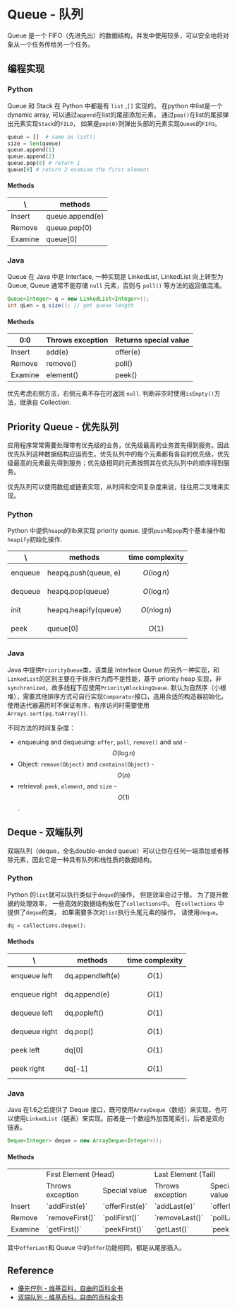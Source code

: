 # Queue - 队列

Queue 是一个 FIFO（先进先出）的数据结构，并发中使用较多，可以安全地将对象从一个任务传给另一个任务。

## 编程实现

### Python

Queue 和 Stack 在 Python 中都是有 `list` ,`[]` 实现的。 在python 中list是一个dynamic array, 可以通过`append`在list的尾部添加元素， 通过`pop()`在list的尾部弹出元素实现`Stack`的`FILO`， 如果是`pop(0)`则弹出头部的元素实现`Queue`的`FIFO`。
```python
queue = []  # same as list()
size = len(queue)
queue.append(1)
queue.append(2)
queue.pop(0) # return 1
queue[0] # return 2 examine the first element
```

#### Methods
| \ | methods |
| -- | -- |
| Insert | queue.append(e) |
| Remove | queue.pop(0) |
| Examine | queue[0] |

### Java

Queue 在 Java 中是 Interface, 一种实现是 LinkedList, LinkedList 向上转型为 Queue, Queue 通常不能存储 `null` 元素，否则与 `poll()` 等方法的返回值混淆。

```java
Queue<Integer> q = new LinkedList<Integer>();
int qLen = q.size(); // get queue length
```

#### Methods

| 0:0 | Throws exception | Returns special value |
| -- | -- | -- |
| Insert | add(e) | offer(e) |
| Remove | remove() | poll() |
| Examine | element() | peek() |

优先考虑右侧方法，右侧元素不存在时返回 `null`. 判断非空时使用`isEmpty()`方法，继承自 Collection.

## Priority Queue - 优先队列

应用程序常常需要处理带有优先级的业务，优先级最高的业务首先得到服务。因此优先队列这种数据结构应运而生。优先队列中的每个元素都有各自的优先级，优先级最高的元素最先得到服务；优先级相同的元素按照其在优先队列中的顺序得到服务。

优先队列可以使用数组或链表实现，从时间和空间复杂度来说，往往用二叉堆来实现。

### Python

Python 中提供`heapq`的lib来实现 priority queue. 提供`push`和`pop`两个基本操作和`heapify`初始化操作.

| \ | methods | time complexity |
| -- | -- | -- |
| enqueue | heapq.push(queue, e) | $$O(\log n)$$ |
| dequeue | heapq.pop(queue) | $$O(\log n)$$ |
| init | heapq.heapify(queue) | $$O(n\log n)$$ |
| peek | queue[0]| $$O(1)$$ |


### Java

Java 中提供`PriorityQueue`类，该类是 Interface Queue 的另外一种实现，和`LinkedList`的区别主要在于排序行为而不是性能，基于 priority heap 实现，非`synchronized`，故多线程下应使用`PriorityBlockingQueue`. 默认为自然序（小根堆），需要其他排序方式可自行实现`Comparator`接口，选用合适的构造器初始化。使用迭代器遍历时不保证有序，有序访问时需要使用`Arrays.sort(pq.toArray())`.

不同方法的时间复杂度：

- enqueuing and dequeuing: `offer`, `poll`, `remove()` and `add` - $$O(\log n)$$
- Object: `remove(Object)` and `contains(Object)` - $$O(n)$$
- retrieval: `peek`, `element`, and `size` - $$O(1)$$.

## Deque - 双端队列

双端队列（deque，全名double-ended queue）可以让你在任何一端添加或者移除元素，因此它是一种具有队列和栈性质的数据结构。

### Python

Python 的`list`就可以执行类似于`deque`的操作， 但是效率会过于慢。 为了提升数据的处理效率， 一些高效的数据结构放在了`collections`中。 在`collections` 中提供了`deque`的类， 如果需要多次对`list`执行头尾元素的操作， 请使用`deque`。

```python
dq = collections.deque();
```

#### Methods

| \ | methods | time complexity |
| -- | -- | -- |
| enqueue left | dq.appendleft(e) | $$O(1)$$ |
| enqueue right | dq.append(e) | $$O(1)$$ |
| dequeue left | dq.popleft() | $$O(1)$$ |
| dequeue right | dq.pop() | $$O(1)$$ |
| peek left | dq[0] | $$O(1)$$ |
| peek right | dq[-1] | $$O(1)$$ |

### Java

Java 在1.6之后提供了 Deque 接口，既可使用`ArrayDeque`（数组）来实现，也可以使用`LinkedList`（链表）来实现。前者是一个数组外加首尾索引，后者是双向链表。

```java
Deque<Integer> deque = new ArrayDeque<Integer>();
```

#### Methods

<table>
  <tr>
    <td></td>
    <td colspan="2">First Element (Head)</td>
    <td colspan="2">Last Element (Tail)</td>
  </tr>
  <tr>
    <td></td>
    <td>Throws exception</td>
    <td>Special value</td>
    <td>Throws exception</td>
    <td>Special value</td>
  </tr>
  <tr>
    <td>Insert</td>
    <td>`addFirst(e)`</td>
    <td>`offerFirst(e)`</td>
    <td>`addLast(e)`</td>
    <td>`offerLast(e)`</td>
  </tr>
  <tr>
    <td>Remove</td>
    <td>`removeFirst()`</td>
    <td>`pollFirst()`</td>
    <td>`removeLast()`</td>
    <td>`pollLast()`</td>
  </tr>
  <tr>
    <td>Examine</td>
    <td>`getFirst()`</td>
    <td>`peekFirst()`</td>
    <td>`getLast()`</td>
    <td>`peekLast()`</td>
  </tr>
</table>

其中`offerLast`和 Queue 中的`offer`功能相同，都是从尾部插入。

## Reference

- [優先佇列 - 维基百科，自由的百科全书](http://zh.wikipedia.org/zh/%E5%84%AA%E5%85%88%E4%BD%87%E5%88%97)
- [双端队列 - 维基百科，自由的百科全书](https://zh.wikipedia.org/wiki/%E5%8F%8C%E7%AB%AF%E9%98%9F%E5%88%97)
